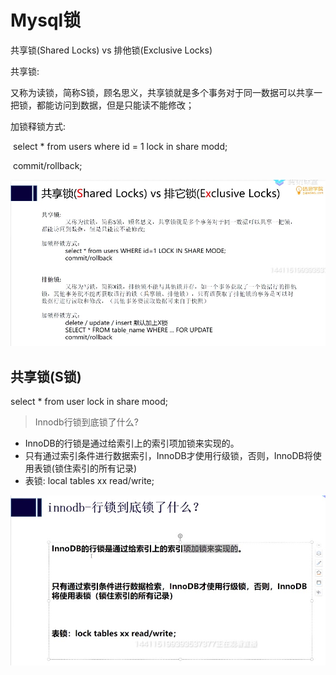 # Mysql锁

共享锁(Shared Locks) vs 排他锁(Exclusive Locks)



共享锁:

​     又称为读锁，简称S锁，顾名思义，共享锁就是多个事务对于同一数据可以共享一把锁，都能访问到数据，但是只能读不能修改；

加锁释锁方式:

​	select * from users where id = 1 lock in share modd;



​	commit/rollback;



![](./images/lock.jpg)



## 共享锁(S锁)



select * from user lock in share mood;





> Innodb行锁到底锁了什么?



* InnoDB的行锁是通过给索引上的索引项加锁来实现的。
* 只有通过索引条件进行数据索引，InnoDB才使用行级锁，否则，InnoDB将使用表锁(锁住索引的所有记录)
* 表锁: local tables xx read/write;







![](./images/mysql-lock.png)